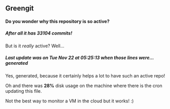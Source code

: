 ## Greengit

#### Do you wonder why this repository is so active?

##### After all it has 33104 commits!

But is it *really* active? Well...

##### Last update was on Tue Nov 22 at 05:25:13 when those lines were... generated

Yes, generated, because it certainly helps a lot to have such an active repo!

Oh and there was **28%** disk usage on the machine
where there is the cron updating this file.

Not the best way to monitor a VM in the cloud but it works! :)
